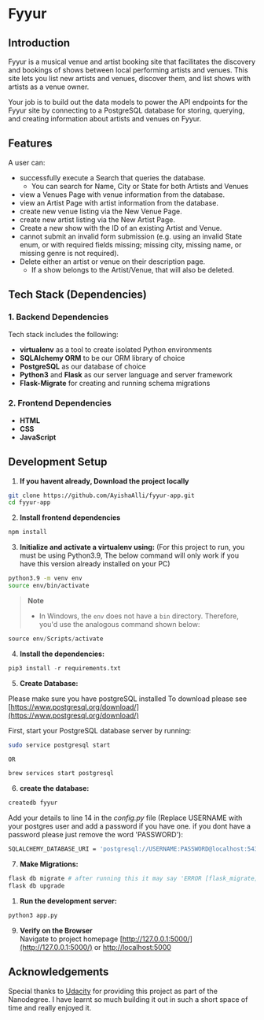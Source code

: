 # Fyyur

## Introduction

Fyyur is a musical venue and artist booking site that facilitates the discovery and bookings of shows between local performing artists and venues. This site lets you list new artists and venues, discover them, and list shows with artists as a venue owner.

Your job is to build out the data models to power the API endpoints for the Fyyur site by connecting to a PostgreSQL database for storing, querying, and creating information about artists and venues on Fyyur.

## Features

A user can:

- successfully execute a Search that queries the database.
  - You can search for Name, City or State for both Artists and Venues
- view a Venues Page with venue information from the database.
- view an Artist Page with artist information from the database.
- create new venue listing via the New Venue Page.
- create new artist listing via the New Artist Page.
- Create a new show with the ID of an existing Artist and Venue.
- cannot submit an invalid form submission (e.g. using an invalid State enum, or with required fields missing; missing city, missing name, or missing genre is not required).
- Delete either an artist or venue on their description page.
  - If a show belongs to the Artist/Venue, that will also be deleted.

## Tech Stack (Dependencies)

### 1. Backend Dependencies

Tech stack includes the following:

- **virtualenv** as a tool to create isolated Python environments
- **SQLAlchemy ORM** to be our ORM library of choice
- **PostgreSQL** as our database of choice
- **Python3** and **Flask** as our server language and server framework
- **Flask-Migrate** for creating and running schema migrations

### 2. Frontend Dependencies

- **HTML**
- **CSS**
- **JavaScript**

## Development Setup

1. **If you havent already, Download the project locally**

```bash
git clone https://github.com/AyishaAlli/fyyur-app.git
cd fyyur-app
```

2. **Install frontend dependencies**

```bash
npm install
```

3. **Initialize and activate a virtualenv using:** (For this project to run, you must be using Python3.9, The below command will only work if you have this version already installed on your PC)

```bash
python3.9 -m venv env
source env/bin/activate
```

> **Note**
>
> - In Windows, the `env` does not have a `bin` directory. Therefore, you'd use the analogous command shown below:

```python
source env/Scripts/activate
```

4. **Install the dependencies:**

```python
pip3 install -r requirements.txt
```

5. **Create Database:**

Please make sure you have postgreSQL installed
To download please see [https://www.postgresql.org/download/](https://www.postgresql.org/download/)

First, start your PostgreSQL database server by running:

```bash
sudo service postgresql start

OR

brew services start postgresql
```

6. **create the database:**

```bash
createdb fyyur
```

Add your details to line 14 in the _config.py_ file (Replace USERNAME with your postgres user and add a password if you have one. if you dont have a password please just remove the word 'PASSWORD'):

```bash
SQLALCHEMY_DATABASE_URI = 'postgresql://USERNAME:PASSWORD@localhost:5432/fyyur' # e.g. postgresql://ayishaalli:123@localhost:5432/fyyur
```

7. **Make Migrations:**

```bash
flask db migrate # after running this it may say 'ERROR [flask_migrate] Error: Target database is not up to date.' Please ignore and move on to the next command.
flask db upgrade
```

1. **Run the development server:**

```bash
python3 app.py
```

9. **Verify on the Browser**<br>
   Navigate to project homepage [http://127.0.0.1:5000/](http://127.0.0.1:5000/) or [http://localhost:5000](http://localhost:5000)

## Acknowledgements

Special thanks to [Udacity](https://www.udacity.com/) for providing this project as part of the Nanodegree. I have learnt so much building it out in such a short space of time and really enjoyed it.
